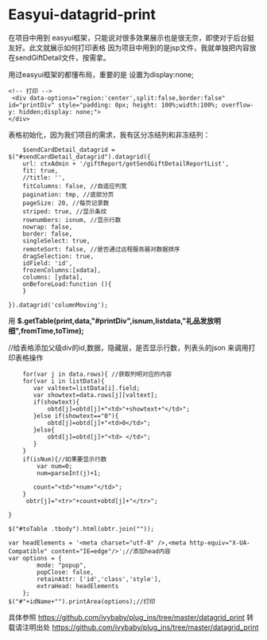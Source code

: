 # Easyui-datagrid-print

在项目中用到 easyui框架，只能说对很多效果展示也是很无奈，即使对于后台挺友好。此文就展示如何打印表格
因为项目中用到的是jsp文件，我就单独把内容放在sendGiftDetail文件，按需拿。

用过easyui框架的都懂布局，重要的是 设置为display:none;

    
	<!-- 打印 -->
	 <div data-options="region:'center',split:false,border:false" id="printDiv" style="padding: 0px; height: 100%;width:100%; overflow-y: hidden;display: none;">
	</div>
  
 表格初始化，因为我们项目的需求，我有区分冻结列和非冻结列：
 
     	$sendCardDetail_datagrid = $("#sendCardDetail_datagrid").datagrid({
		url: ctxAdmin + '/giftReport/getSendGiftDetailReportList',
		fit: true,
		//title: '',
		fitColumns: false, //自适应列宽
		pagination: tmp, //底部分页
		pageSize: 20, //每页记录数
		striped: true, //显示条纹
		rownumbers: isnum, //显示行数
		nowrap: false,
		border: false,
		singleSelect: true,
		remoteSort: false, //是否通过远程服务器对数据排序
		dragSelection: true,
		idField: 'id',
		frozenColumns:[xdata],
		columns: [ydata],
		onBeforeLoad:function (){	
		}
	
	}).datagrid('columnMoving');
 
 用 **$.getTable(print,data,"#printDiv",isnum,listdata,"礼品发放明细",fromTime,toTime);** 

 //给表格添加父级div的id,数据，隐藏层，是否显示行数，列表头的json
 来调用打印表格操作
 
     	for(var j in data.rows){ //获取列明对应的内容
		for(var i in listData){
		   var valtext=listData[i].field;
		   var showtext=data.rows[j][valtext];
		   if(showtext){
			   obtd[j]=obtd[j]+"<td>"+showtext+"</td>"; 
		   }else if(showtext=="0"){
			   obtd[j]=obtd[j]+"<td>0</td>"; 
		   }else{
			   obtd[j]=obtd[j]+"<td> </td>"; 
		   }
		}
		if(isNum){//如果要显示行数
			var num=0;
			num=parseInt(j)+1;

		   count="<td>"+num+"</td>"; 
		}
		 obtr[j]="<tr>"+count+obtd[j]+"</tr>";
		
	}
	
	$("#toTable .tbody").html(obtr.join(""));
	
	var headElements = '<meta charset="utf-8" />,<meta http-equiv="X-UA-Compatible" content="IE=edge"/>';//添加head内容
	var options = {
			mode: "popup",
			popClose: false,
			retainAttr: ['id','class','style'],
			extraHead: headElements
		};
	$("#"+idName+"").printArea(options);//打印
  
  
  具体参照  https://github.com/ivybaby/plug_ins/tree/master/datagrid_print
  转载请注明出处 https://github.com/ivybaby/plug_ins/tree/master/datagrid_print
